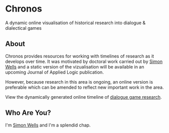 Chronos
=======

A dynamic online visualisation of historical research into dialogue &amp; dialectical games

About
-----
Chronos provides resources for working with timelines of research as it develops over time. It was motivated by doctoral work carried out by [Simon Wells] and a static version of the vizualisation will be available in an upcoming Journal of Applied Logic publication.

However, because research in this area is ongoing, an online version is preferable which can be amended to reflect new important work in the area.

View the dynamically generated online timeline of [dialogue game research].

Who Are You?
------------
I'm [Simon Wells] and I'm a splendid chap.


[Simon Wells]:http://www.simonwells.org
[dialogue game research]:https://github.com/siwells/chronos/viz/index.html
